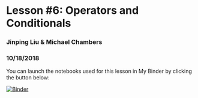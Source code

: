 # Lesson #6: Operators and Conditionals
### Jinping Liu & Michael Chambers
### 10/18/2018

You can launch the notebooks used for this lesson in My Binder by clicking the button below:

[![Binder](https://mybinder.org/badge.svg)](https://mybinder.org/v2/gh/marskar/biof309_fall2018)
